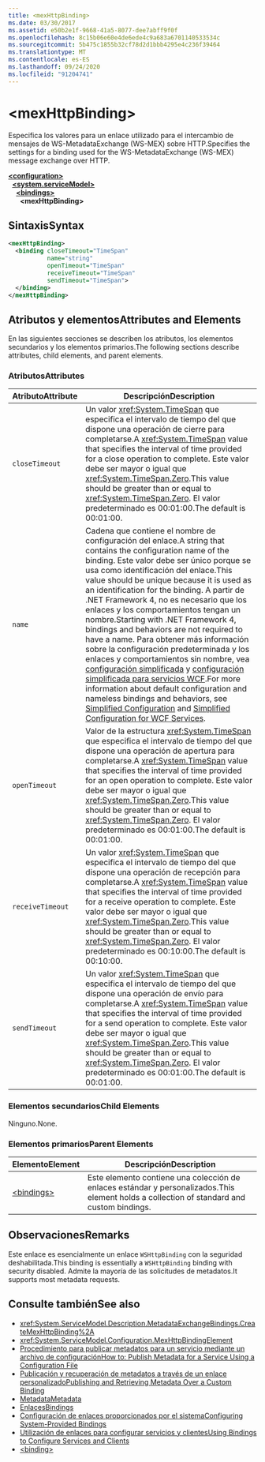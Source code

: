 ```yaml
---
title: <mexHttpBinding>
ms.date: 03/30/2017
ms.assetid: e50b2e1f-9668-41a5-8077-dee7abff9f0f
ms.openlocfilehash: 8c15b06e60e4de6ede4c9a683a6701140533534c
ms.sourcegitcommit: 5b475c1855b32cf78d2d1bbb4295e4c236f39464
ms.translationtype: MT
ms.contentlocale: es-ES
ms.lasthandoff: 09/24/2020
ms.locfileid: "91204741"
---
```

# \<mexHttpBinding>

<span data-ttu-id="312e6-101">Especifica los valores para un enlace utilizado para el intercambio de mensajes de WS-MetadataExchange (WS-MEX) sobre HTTP.</span><span class="sxs-lookup"><span data-stu-id="312e6-101">Specifies the settings for a binding used for the WS-MetadataExchange (WS-MEX) message exchange over HTTP.</span></span>  
  
[**\<configuration>**](../configuration-element.md)\
&nbsp;&nbsp;[**\<system.serviceModel>**](system-servicemodel.md)\
&nbsp;&nbsp;&nbsp;&nbsp;[**\<bindings>**](bindings.md)\
&nbsp;&nbsp;&nbsp;&nbsp;&nbsp;&nbsp;**\<mexHttpBinding>**  
  
## <a name="syntax"></a><span data-ttu-id="312e6-102">Sintaxis</span><span class="sxs-lookup"><span data-stu-id="312e6-102">Syntax</span></span>  
  
```xml  
<mexHttpBinding>
  <binding closeTimeout="TimeSpan"
           name="string"
           openTimeout="TimeSpan"
           receiveTimeout="TimeSpan"
           sendTimeout="TimeSpan">
  </binding>
</mexHttpBinding>
```  
  
## <a name="attributes-and-elements"></a><span data-ttu-id="312e6-103">Atributos y elementos</span><span class="sxs-lookup"><span data-stu-id="312e6-103">Attributes and Elements</span></span>  

 <span data-ttu-id="312e6-104">En las siguientes secciones se describen los atributos, los elementos secundarios y los elementos primarios.</span><span class="sxs-lookup"><span data-stu-id="312e6-104">The following sections describe attributes, child elements, and parent elements.</span></span>  
  
### <a name="attributes"></a><span data-ttu-id="312e6-105">Atributos</span><span class="sxs-lookup"><span data-stu-id="312e6-105">Attributes</span></span>  
  
|<span data-ttu-id="312e6-106">Atributo</span><span class="sxs-lookup"><span data-stu-id="312e6-106">Attribute</span></span>|<span data-ttu-id="312e6-107">Descripción</span><span class="sxs-lookup"><span data-stu-id="312e6-107">Description</span></span>|  
|---------------|-----------------|  
|`closeTimeout`|<span data-ttu-id="312e6-108">Un valor <xref:System.TimeSpan> que especifica el intervalo de tiempo del que dispone una operación de cierre para completarse.</span><span class="sxs-lookup"><span data-stu-id="312e6-108">A <xref:System.TimeSpan> value that specifies the interval of time provided for a close operation to complete.</span></span> <span data-ttu-id="312e6-109">Este valor debe ser mayor o igual que <xref:System.TimeSpan.Zero>.</span><span class="sxs-lookup"><span data-stu-id="312e6-109">This value should be greater than or equal to <xref:System.TimeSpan.Zero>.</span></span> <span data-ttu-id="312e6-110">El valor predeterminado es 00:01:00.</span><span class="sxs-lookup"><span data-stu-id="312e6-110">The default is 00:01:00.</span></span>|  
|`name`|<span data-ttu-id="312e6-111">Cadena que contiene el nombre de configuración del enlace.</span><span class="sxs-lookup"><span data-stu-id="312e6-111">A string that contains the configuration name of the binding.</span></span> <span data-ttu-id="312e6-112">Este valor debe ser único porque se usa como identificación del enlace.</span><span class="sxs-lookup"><span data-stu-id="312e6-112">This value should be unique because it is used as an identification for the binding.</span></span> <span data-ttu-id="312e6-113">A partir de .NET Framework 4, no es necesario que los enlaces y los comportamientos tengan un nombre.</span><span class="sxs-lookup"><span data-stu-id="312e6-113">Starting with .NET Framework 4, bindings and behaviors are not required to have a name.</span></span> <span data-ttu-id="312e6-114">Para obtener más información sobre la configuración predeterminada y los enlaces y comportamientos sin nombre, vea [configuración simplificada](../../../wcf/simplified-configuration.md) y [configuración simplificada para servicios WCF](../../../wcf/samples/simplified-configuration-for-wcf-services.md).</span><span class="sxs-lookup"><span data-stu-id="312e6-114">For more information about default configuration and nameless bindings and behaviors, see [Simplified Configuration](../../../wcf/simplified-configuration.md) and [Simplified Configuration for WCF Services](../../../wcf/samples/simplified-configuration-for-wcf-services.md).</span></span>|  
|`openTimeout`|<span data-ttu-id="312e6-115">Valor de la estructura <xref:System.TimeSpan> que especifica el intervalo de tiempo del que dispone una operación de apertura para completarse.</span><span class="sxs-lookup"><span data-stu-id="312e6-115">A <xref:System.TimeSpan> value that specifies the interval of time provided for an open operation to complete.</span></span> <span data-ttu-id="312e6-116">Este valor debe ser mayor o igual que <xref:System.TimeSpan.Zero>.</span><span class="sxs-lookup"><span data-stu-id="312e6-116">This value should be greater than or equal to <xref:System.TimeSpan.Zero>.</span></span> <span data-ttu-id="312e6-117">El valor predeterminado es 00:01:00.</span><span class="sxs-lookup"><span data-stu-id="312e6-117">The default is 00:01:00.</span></span>|  
|`receiveTimeout`|<span data-ttu-id="312e6-118">Un valor <xref:System.TimeSpan> que especifica el intervalo de tiempo del que dispone una operación de recepción para completarse.</span><span class="sxs-lookup"><span data-stu-id="312e6-118">A <xref:System.TimeSpan> value that specifies the interval of time provided for a receive operation to complete.</span></span> <span data-ttu-id="312e6-119">Este valor debe ser mayor o igual que <xref:System.TimeSpan.Zero>.</span><span class="sxs-lookup"><span data-stu-id="312e6-119">This value should be greater than or equal to <xref:System.TimeSpan.Zero>.</span></span> <span data-ttu-id="312e6-120">El valor predeterminado es 00:10:00.</span><span class="sxs-lookup"><span data-stu-id="312e6-120">The default is 00:10:00.</span></span>|  
|`sendTimeout`|<span data-ttu-id="312e6-121">Un valor <xref:System.TimeSpan> que especifica el intervalo de tiempo del que dispone una operación de envío para completarse.</span><span class="sxs-lookup"><span data-stu-id="312e6-121">A <xref:System.TimeSpan> value that specifies the interval of time provided for a send operation to complete.</span></span> <span data-ttu-id="312e6-122">Este valor debe ser mayor o igual que <xref:System.TimeSpan.Zero>.</span><span class="sxs-lookup"><span data-stu-id="312e6-122">This value should be greater than or equal to <xref:System.TimeSpan.Zero>.</span></span> <span data-ttu-id="312e6-123">El valor predeterminado es 00:01:00.</span><span class="sxs-lookup"><span data-stu-id="312e6-123">The default is 00:01:00.</span></span>|  
  
### <a name="child-elements"></a><span data-ttu-id="312e6-124">Elementos secundarios</span><span class="sxs-lookup"><span data-stu-id="312e6-124">Child Elements</span></span>  

 <span data-ttu-id="312e6-125">Ninguno.</span><span class="sxs-lookup"><span data-stu-id="312e6-125">None.</span></span>  
  
### <a name="parent-elements"></a><span data-ttu-id="312e6-126">Elementos primarios</span><span class="sxs-lookup"><span data-stu-id="312e6-126">Parent Elements</span></span>  
  
|<span data-ttu-id="312e6-127">Elemento</span><span class="sxs-lookup"><span data-stu-id="312e6-127">Element</span></span>|<span data-ttu-id="312e6-128">Descripción</span><span class="sxs-lookup"><span data-stu-id="312e6-128">Description</span></span>|  
|-------------|-----------------|  
|[\<bindings>](bindings.md)|<span data-ttu-id="312e6-129">Este elemento contiene una colección de enlaces estándar y personalizados.</span><span class="sxs-lookup"><span data-stu-id="312e6-129">This element holds a collection of standard and custom bindings.</span></span>|  
  
## <a name="remarks"></a><span data-ttu-id="312e6-130">Observaciones</span><span class="sxs-lookup"><span data-stu-id="312e6-130">Remarks</span></span>  

 <span data-ttu-id="312e6-131">Este enlace es esencialmente un enlace `WSHttpBinding` con la seguridad deshabilitada.</span><span class="sxs-lookup"><span data-stu-id="312e6-131">This binding is essentially a `WSHttpBinding` binding with security disabled.</span></span> <span data-ttu-id="312e6-132">Admite la mayoría de las solicitudes de metadatos.</span><span class="sxs-lookup"><span data-stu-id="312e6-132">It supports most metadata requests.</span></span>  
  
## <a name="see-also"></a><span data-ttu-id="312e6-133">Consulte también</span><span class="sxs-lookup"><span data-stu-id="312e6-133">See also</span></span>

- <xref:System.ServiceModel.Description.MetadataExchangeBindings.CreateMexHttpBinding%2A>
- <xref:System.ServiceModel.Configuration.MexHttpBindingElement>
- [<span data-ttu-id="312e6-134">Procedimiento para publicar metadatos para un servicio mediante un archivo de configuración</span><span class="sxs-lookup"><span data-stu-id="312e6-134">How to: Publish Metadata for a Service Using a Configuration File</span></span>](../../../wcf/feature-details/how-to-publish-metadata-for-a-service-using-a-configuration-file.md)
- [<span data-ttu-id="312e6-135">Publicación y recuperación de metadatos a través de un enlace personalizado</span><span class="sxs-lookup"><span data-stu-id="312e6-135">Publishing and Retrieving Metadata Over a Custom Binding</span></span>](../../../wcf/extending/publishing-and-retrieving-metadata-over-a-custom-binding.md)
- [<span data-ttu-id="312e6-136">Metadata</span><span class="sxs-lookup"><span data-stu-id="312e6-136">Metadata</span></span>](../../../wcf/feature-details/metadata.md)
- [<span data-ttu-id="312e6-137">Enlaces</span><span class="sxs-lookup"><span data-stu-id="312e6-137">Bindings</span></span>](../../../wcf/bindings.md)
- [<span data-ttu-id="312e6-138">Configuración de enlaces proporcionados por el sistema</span><span class="sxs-lookup"><span data-stu-id="312e6-138">Configuring System-Provided Bindings</span></span>](../../../wcf/feature-details/configuring-system-provided-bindings.md)
- [<span data-ttu-id="312e6-139">Utilización de enlaces para configurar servicios y clientes</span><span class="sxs-lookup"><span data-stu-id="312e6-139">Using Bindings to Configure Services and Clients</span></span>](../../../wcf/using-bindings-to-configure-services-and-clients.md)
- [\<binding>](bindings.md)
